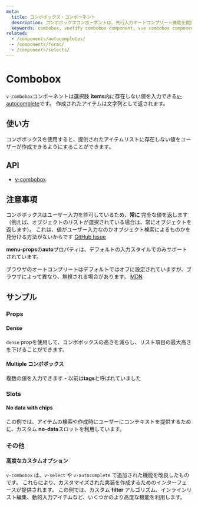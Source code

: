```yaml
---
meta:
  title: コンボボックス・コンポーネント
  description: コンボボックスコンポーネントは、先行入力オートコンプリート機能を提供し、ユーザーが提供するオプションのリスト以外のカスタム値を提供できるようにします。
  keywords: combobox, vuetify combobox component, vue combobox component
related:
  - /components/autocompletes/
  - /components/forms/
  - /components/selects/
---
```


# Combobox

`v-combobox`コンポーネントは選択肢 **items**内に存在しない値を入力できる[v-autocomplete](/components/autocompletes)です。 作成されたアイテムは文字列として返されます。

<entry-ad />

## 使い方

コンボボックスを使用すると、提供されたアイテムリストに存在しない値をユーザーが作成できるようにすることができます。

<usage name="v-combobox" />

## API

- [v-combobox](/api/v-combobox)

<inline-api page="components/combobox" />

## 注意事項

<alert type="error">

  コンボボックスはユーザー入力を許可しているため、**常に** 完全な値を返します（例えば、オブジェクトのリストが選択されている場合は、常にオブジェクトを返します）。 これは、値がユーザー入力なのかオブジェクト検索によるものかを見分ける方法がないからです [GitHub Issue](https://github.com/vuetifyjs/vuetify/issues/5479)

</alert>

<alert type="warning">

  **menu-props**の**auto**プロパティは、デフォルトの入力スタイルでのみサポートされています。

</alert>

<alert type="info">

  ブラウザのオートコンプリートはデフォルトではオフに設定されていますが、ブラウザによって異なり、無視される場合があります。 [MDN](https://developer.mozilla.org/ja/docs/Web/Security/Securing_your_site/Turning_off_form_autocompletion)

</alert>

## サンプル

### Props

#### Dense

`dense` propを使用して、コンボボックスの高さを減らし、リスト項目の最大高さを下げることができます。

<example file="v-combobox/prop-dense" />

#### Multiple コンボボックス

複数の値を入力できます - 以前は**tags**と呼ばれていました

<example file="v-combobox/prop-multiple" />

### Slots

#### No data with chips

この例では、アイテムの検索や作成時にユーザーにコンテキストを提供するために、カスタム **no-data**スロットを利用しています。

<example file="v-combobox/slot-no-data" />

### その他

#### 高度なカスタムオプション

`v-combobox` は、`v-select` や `v-autocomplete` で追加された機能を改良したものです。 これらにより、カスタマイズされた実装を作成するためのインターフェースが提供されます。 この例では、カスタム **filter** アルゴリズム、インラインリスト編集、動的入力アイテムなど、いくつかのより高度な機能を利用します。

<example file="v-combobox/misc-advanced" />

<backmatter />
